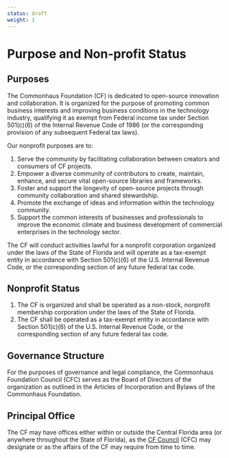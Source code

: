 ```yaml
---
status: draft
weight: 1
---
```

# Purpose and Non-profit Status

## Purposes

The Commonhaus Foundation (CF) is dedicated to open-source innovation and collaboration. It is organized for the purpose of promoting common business interests and improving business conditions in the technology industry, qualifying it as exempt from Federal income tax under Section 501(c)(6) of the Internal Revenue Code of 1986 (or the corresponding provision of any subsequent Federal tax laws).

Our nonprofit purposes are to:

1. Serve the community by facilitating collaboration between creators and consumers of CF projects.
2. Empower a diverse community of contributors to create, maintain, enhance, and secure vital open-source libraries and frameworks.
3. Foster and support the longevity of open-source projects through community collaboration and shared stewardship.
4. Promote the exchange of ideas and information within the technology community.
5. Support the common interests of businesses and professionals to improve the economic climate and business development of commercial enterprises in the technology sector.

The CF will conduct activities lawful for a nonprofit corporation organized under the laws of the State of Florida and will operate as a tax-exempt entity in accordance with Section 501(c)(6) of the U.S. Internal Revenue Code, or the corresponding section of any future federal tax code.

## Nonprofit Status

1. The CF is organized and shall be operated as a non-stock, nonprofit membership corporation under the laws of the State of Florida.
2. The CF shall be operated as a tax-exempt entity in accordance with Section 501(c)(6) of the U.S. Internal Revenue Code, or the corresponding section of any future federal tax code.

## Governance Structure

For the purposes of governance and legal compliance, the Commonhaus Foundation Council (CFC) serves as the Board of Directors of the organization as outlined in the Articles of Incorporation and Bylaws of the Commonhaus Foundation.

## Principal Office

The CF may have offices either within or outside the Central Florida area (or anywhere throughout the State of Florida), as the [CF Council][cfc] (CFC) may designate or as the affairs of the CF may require from time to time.

[cfc]: ./cf-council.md